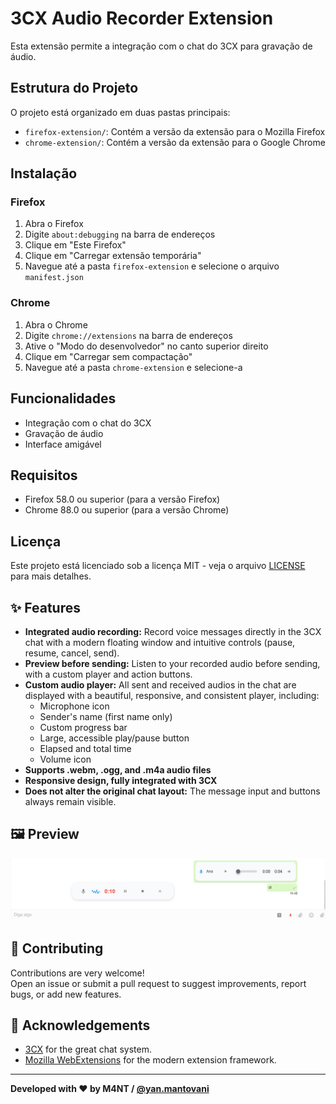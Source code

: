 # 3CX Audio Recorder Extension

Esta extensão permite a integração com o chat do 3CX para gravação de áudio.

## Estrutura do Projeto

O projeto está organizado em duas pastas principais:

- `firefox-extension/`: Contém a versão da extensão para o Mozilla Firefox
- `chrome-extension/`: Contém a versão da extensão para o Google Chrome

## Instalação

### Firefox
1. Abra o Firefox
2. Digite `about:debugging` na barra de endereços
3. Clique em "Este Firefox"
4. Clique em "Carregar extensão temporária"
5. Navegue até a pasta `firefox-extension` e selecione o arquivo `manifest.json`

### Chrome
1. Abra o Chrome
2. Digite `chrome://extensions` na barra de endereços
3. Ative o "Modo do desenvolvedor" no canto superior direito
4. Clique em "Carregar sem compactação"
5. Navegue até a pasta `chrome-extension` e selecione-a

## Funcionalidades

- Integração com o chat do 3CX
- Gravação de áudio
- Interface amigável

## Requisitos

- Firefox 58.0 ou superior (para a versão Firefox)
- Chrome 88.0 ou superior (para a versão Chrome)

## Licença

Este projeto está licenciado sob a licença MIT - veja o arquivo [LICENSE](LICENSE) para mais detalhes.

## ✨ Features

- **Integrated audio recording:** Record voice messages directly in the 3CX chat with a modern floating window and intuitive controls (pause, resume, cancel, send).
- **Preview before sending:** Listen to your recorded audio before sending, with a custom player and action buttons.
- **Custom audio player:** All sent and received audios in the chat are displayed with a beautiful, responsive, and consistent player, including:
  - Microphone icon
  - Sender's name (first name only)
  - Custom progress bar
  - Large, accessible play/pause button
  - Elapsed and total time
  - Volume icon
- **Supports .webm, .ogg, and .m4a audio files**
- **Responsive design, fully integrated with 3CX**
- **Does not alter the original chat layout:** The message input and buttons always remain visible.

## 🖼️ Preview

![Custom player preview](./screenshot.png)

## 🤝 Contributing

Contributions are very welcome!  
Open an issue or submit a pull request to suggest improvements, report bugs, or add new features.

## 🙏 Acknowledgements

- [3CX](https://www.3cx.com/) for the great chat system.
- [Mozilla WebExtensions](https://developer.mozilla.org/en-US/docs/Mozilla/Add-ons/WebExtensions) for the modern extension framework.

---

**Developed with ❤️ by M4NT / [@yan.mantovani](https://www.instagram.com/yan.mantovani/)**
